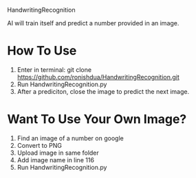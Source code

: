 HandwritingRecognition

AI will train itself and predict a number provided in an image.

# How To Use

1. Enter in terminal: git clone https://github.com/ronishdua/HandwritingRecognition.git
2. Run HandwritingRecognition.py
3. After a prediciton, close the image to predict the next image. 

# Want To Use Your Own Image?

1. Find an image of a number on google
2. Convert to PNG
3. Upload image in same folder
4. Add image name in line 116
5. Run HandwritingRecognition.py

